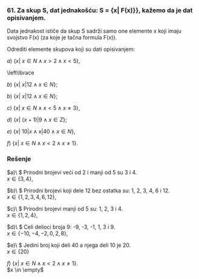 ### 61. Za skup S, dat jednakošću: S = {x| F(x)}}, kažemo da je dat opisivanjem.

Data jednakost ističe da skup S sadrži samo one elemente x koji imaju svojstvo F(x) (za koje je tačna formula F(x)).

Odrediti elemente skupova koji su dati opisivanjem:

$a)\  \{x|\  x \in N \land x > 2 \land x < 5\}$, 

\left\lbrace

$b)\  \left\lbrace x|\ x|12 \land x \in N \right \rbrace$;

$b)\  \{x|\ x|12 \land x \in N \}$;

$c)\  \{x|\  x \in N \land x < 5 \land x \neq 3\}$, 

$d)\  \{x|\  (x + 1)|9 \land x \in Z\}$;

$e)\  \{x|\  10|x \land x|40 \land x \in N\}$, 

$f)\  \{x|\  x \in N \land x < 2 \land x \neq 1\}$.

### Rešenje

$a)\ $ Prirodni brojevi veći od 2 i manji od 5 su 3 i 4.<br> $x \in \{3, 4\}$, 

$b)\ $ Prirodni brojevi koji dele 12 bez ostatka su: 1, 2, 3, 4, 6 i 12.<br> $x \in \{1, 2, 3, 4, 6, 12\}$, 

$c)\ $ Prirodni brojevi manji od 5 su: 1, 2, 3 i 4.<br> $x \in \{1, 2, 4\}$,  

$d)\ $ Celi delioci broja 9: -9, -3, -1, 1, 3 i 9.<br>  $x \in \{-10, -4, -2, 0, 2, 8\}$,   

$e)\ $ Jedini broj koji deli 40 a njega deli 10 je 20.<br> $x \in \{20\}$

$f)\  \{x|\  x \in N \land x < 2 \land x \neq 1\}$.<br> $x \in \empty$
